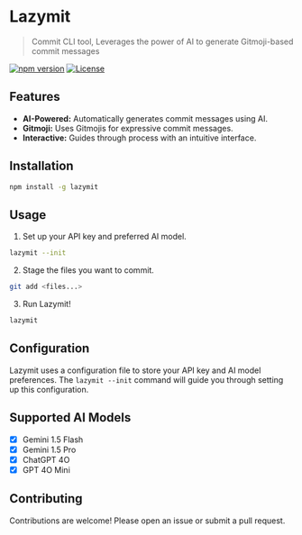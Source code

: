 # Lazymit

> Commit CLI tool, Leverages the power of AI to generate Gitmoji-based commit messages

[![npm version](https://img.shields.io/npm/v/lazymit.svg)](https://www.npmjs.com/package/lazymit)
[![License](https://img.shields.io/npm/l/lazymit.svg)](https://www.npmjs.com/package/lazymit)

## Features

* **AI-Powered:** Automatically generates commit messages using AI.
* **Gitmoji:**  Uses Gitmojis for expressive commit messages.
* **Interactive:**  Guides through process with an intuitive interface.

## Installation

```bash
npm install -g lazymit
```

## Usage

1. Set up your API key and preferred AI model.

```bash
lazymit --init
```

2. Stage the files you want to commit.

```bash
git add <files...>
```

3. Run Lazymit!

```bash
lazymit
```

## Configuration

Lazymit uses a configuration file to store your API key and AI model preferences. The `lazymit --init` command will guide you through setting up this configuration.

## Supported AI Models

- [x] Gemini 1.5 Flash
- [x] Gemini 1.5 Pro
- [x] ChatGPT 4O
- [x] GPT 4O Mini

## Contributing

Contributions are welcome! Please open an issue or submit a pull request.
